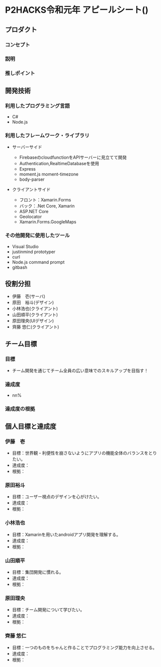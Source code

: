 # P2HACKS令和元年 アピールシート()

## プロダクト

### コンセプト

### 説明

### 推しポイント

## 開発技術

### 利用したプログラミング言語
- C#
- Node.js

### 利用したフレームワーク・ライブラリ
- サーバーサイド
     - FirebaseのcloudfunctionをAPIサーバーに見立てて開発
     - Authentication,RealtimeDatabaseを使用
     - Express
     - moment.js moment-timezone
     - body-parser

- クライアントサイド
     - フロント：Xamarin.Forms
     - バック：.Net Core, Xamarin
     - ASP.NET Core
     - Geolocator
     - Xamarin.Forms.GoogleMaps

### その他開発に使用したツール
- Visual Studio
- justinmind prototyper
- curl
- Node.js command prompt
- gitbash

## 役割分担
- 伊藤　壱(サーバ)
- 原田　裕斗(デザイン)
- 小林浩也(クライアント)
- 山田順平(クライアント)
- 原田理央(UIデザイン)
- 齊藤 悠仁(クライアント)

## チーム目標

### 目標
- チーム開発を通じてチーム全員の広い意味でのスキルアップを目指す！

### 達成度
- nn%

### 達成度の根拠

## 個人目標と達成度

### 伊藤　壱
- 目標：世界観・利便性を崩さないようにアプリの機能全体のバランスをとりたい。
- 達成度：
- 根拠：

### 原田裕斗
- 目標：ユーザー視点のデザインを心がけたい。
- 達成度：
- 根拠：

### 小林浩也
- 目標：Xamarinを用いたandroidアプリ開発を理解する。
- 達成度：
- 根拠：

### 山田順平
- 目標：集団開発に慣れる。
- 達成度：
- 根拠：

### 原田理央
- 目標：チーム開発について学びたい。
- 達成度：
- 根拠：

### 齊藤 悠仁
- 目標：一つのものをちゃんと作ることでプログラミング能力を向上させる。
- 達成度：
- 根拠：
